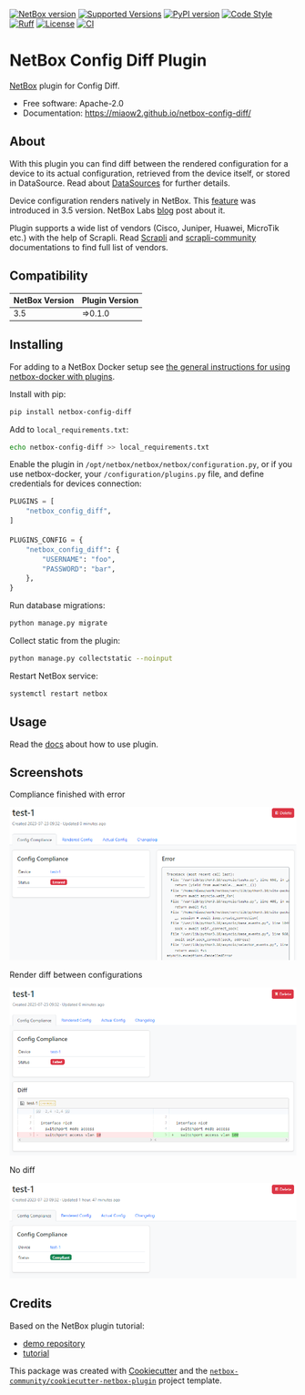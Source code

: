 [![NetBox version](https://img.shields.io/badge/NetBox-3.5-blue.svg)](https://github.com/netbox-community/netbox)
[![Supported Versions](https://img.shields.io/pypi/pyversions/netbox-config-diff.svg)](https://pypi.org/project/netbox-config-diff/)
[![PyPI version](https://badge.fury.io/py/netbox-config-diff.svg)](https://badge.fury.io/py/netbox-config-diff)
[![Code Style](https://img.shields.io/badge/code%20style-black-000000.svg)](https://github.com/ambv/black)
[![Ruff](https://img.shields.io/endpoint?url=https://raw.githubusercontent.com/charliermarsh/ruff/main/assets/badge/v2.json)](https://github.com/astral-sh/ruff)
[![License](https://img.shields.io/badge/License-Apache_2.0-blue.svg)](https://opensource.org/licenses/Apache-2.0)
[![CI](https://github.com/miaow2/netbox-config-diff/actions/workflows/commit.yaml/badge.svg?branch=develop)](https://github.com/miaow2/netbox-config-diff/actions)

# NetBox Config Diff Plugin

[NetBox](https://github.com/netbox-community/netbox) plugin for Config Diff.

* Free software: Apache-2.0
* Documentation: https://miaow2.github.io/netbox-config-diff/

<!--about-start-->
## About

With this plugin you can find diff between the rendered configuration for a device to its actual configuration, retrieved from the device itself, or stored in DataSource.
Read about [DataSources](https://demo.netbox.dev/static/docs/models/core/datasource/) for further details.

Device configuration renders natively in NetBox. This [feature](https://demo.netbox.dev/static/docs/features/configuration-rendering/) was introduced in 3.5 version.
 NetBox Labs [blog](https://demo.netbox.dev/static/docs/features/configuration-rendering/) post about it.

Plugin supports a wide list of vendors (Cisco, Juniper, Huawei, MicroTik etc.) with the help of Scrapli. Read [Scrapli](https://github.com/carlmontanari/scrapli/tree/main/scrapli/driver/core) and [scrapli-community](https://github.com/scrapli/scrapli_community/tree/main/scrapli_community) documentations to find full list of vendors.
<!--about-end-->

## Compatibility

| NetBox Version | Plugin Version |
|----------------|----------------|
|     3.5        |    =>0.1.0     |

<!--install-start-->
## Installing

For adding to a NetBox Docker setup see
[the general instructions for using netbox-docker with plugins](https://github.com/netbox-community/netbox-docker/wiki/Using-Netbox-Plugins).

Install with pip:

```bash
pip install netbox-config-diff
```

Add to `local_requirements.txt`:

```bash
echo netbox-config-diff >> local_requirements.txt
```

Enable the plugin in `/opt/netbox/netbox/netbox/configuration.py`,
 or if you use netbox-docker, your `/configuration/plugins.py` file,
 and define credentials for devices connection:

```python
PLUGINS = [
    "netbox_config_diff",
]

PLUGINS_CONFIG = {
    "netbox_config_diff": {
        "USERNAME": "foo",
        "PASSWORD": "bar",
    },
}
```

Run database migrations:

```bash
python manage.py migrate

```
Collect static from the plugin:

```bash
python manage.py collectstatic --noinput
```

Restart NetBox service:

```bash
systemctl restart netbox
```
<!--install-end-->

## Usage

Read the [docs](https://miaow2.github.io/netbox-config-diff/usage) about how to use plugin.

## Screenshots

Compliance finished with error

![Screenshot of the compliance error](docs/media/screenshots/compliance-error.png)

Render diff between configurations

![Screenshot of diff](docs/media/screenshots/compliance-diff.png)

No diff

![Screenshot of the compliance ok](docs/media/screenshots/compliance-ok.png)

## Credits

Based on the NetBox plugin tutorial:

- [demo repository](https://github.com/netbox-community/netbox-plugin-demo)
- [tutorial](https://github.com/netbox-community/netbox-plugin-tutorial)

This package was created with [Cookiecutter](https://github.com/audreyr/cookiecutter) and the [`netbox-community/cookiecutter-netbox-plugin`](https://github.com/netbox-community/cookiecutter-netbox-plugin) project template.
